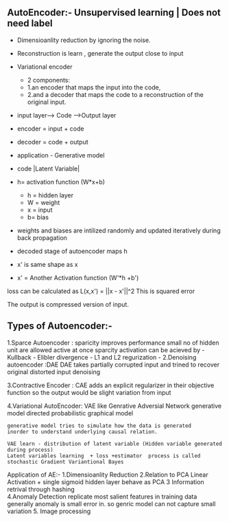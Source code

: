 AutoEncoder:- Unsupervised learning | Does not need label
-----------------------------------------------------
* Dimensioanlity reduction by ignoring the noise.

* Reconstruction is learn , generate the output close to input

* Variational encoder

    * 2 components:
    * 1.an encoder that maps the input into the code, 
    * 2.and a decoder that maps the code to a reconstruction of the original input.

* input layer--> Code -->Output layer

* encoder = input + code
* decoder = code + output

* application  - Generative model

* code |Latent Variable|

* h= activation function (W*x+b)
   * h = hidden layer
   * W = weight
   * x = input
   * b= bias
 
* weights and biases are intilized randomly and updated iteratively during back propagation
 
* decoded stage of autoencoder maps   h 
*  x' is same shape as x
  
*  x' = Another Activation function (W'*h +b')
 
 loss can be calculated as  L(x,x') = ||x - x'||^2
 This is squared error
 
 The output is compressed version of input.
 
 Types of Autoencoder:-
 -----------------------------
 1.Sparce Autoencoder :
	sparicity improves performance
	small no of hidden unit are allowed active at once
	sparcity activation can be acieved by 
		- Kullback - Elibler divergence 
		- L1 and L2 regurization
		- 
2.Denoising autoencoder :DAE
		DAE takes partially corrupted input and trined to recover original distorted input
		denoising 

3.Contractive Encoder : CAE
	adds an explicit regularizer in their objective function so the output 
	would be slight variation from input

4.Variational AutoEncoder: VAE
	like Genrative Adversial Network
	generative model
	directed probabilistic graphical model
	
	generative model tries to simulate how the data is generated 
	inorder to understand underlying causal relation.
	
	VAE learn - distribution of latent variable (Hidden variable generated during process)
	Latent variables learning  + loss +estimator  process is called 
	stochastic Gradient Variantional Bayes
	
Application of AE:-
1.Dimensioanlity Reduction
2.Relation to PCA
		Linear Activation  + single sigmoid hidden layer behave as PCA
3 Information retrival
	 through hashing  
4.Anomaly Detection 
		replicate  most salient features in training data 
		generally anomaly is small error in. so genric model can not capture small variation
5. Image processing 	


